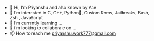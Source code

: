 - 👋 Hi, I’m Priyanshu and  also known by Ace
- 👀 I’m interested in C, C++, Python🐍, Custom Roms, Jailbreaks, Bash, Zsh , JavaScript
- 🌱 I’m currently learning ...
- 💞️ I’m looking to collaborate on ...
- 📫 How to reach me priyanshu.work777@gmail.com

<!---
Spades-Ace/Spades-Ace is a ✨ special ✨ repository because its `README.md` (this file) appears on your GitHub profile.
You can click the Preview link to take a look at your changes.
--->
